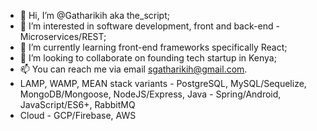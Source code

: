 - 👋 Hi, I’m @Gatharikih aka the_script;
- 👀 I’m interested in software development, front and back-end -Microservices/REST;
- 🌱 I’m currently learning front-end frameworks specifically React;
- 💞️ I’m looking to collaborate on founding tech startup in Kenya;
- 📫 You can reach me via email sgatharikih@gmail.com. 
- LAMP, WAMP, MEAN stack variants - PostgreSQL, MySQL/Sequelize, MongoDB/Mongoose, NodeJS/Express, Java - Spring/Android, JavaScript/ES6+, RabbitMQ
- Cloud - GCP/Firebase, AWS

<!---
Gatharikih/Gatharikih is a ✨ special ✨ repository because its `README.md` (this file) appears on your GitHub profile.
You can click the Preview link to take a look at your changes.
--->

